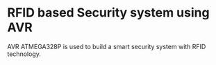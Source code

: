 # RFID based Security system using AVR
 AVR ATMEGA328P is used to build a smart security system with RFID technology.

